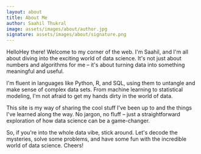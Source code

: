 ```yaml
---
layout: about
title: About Me
author: Saahil Thukral
image: assets/images/about/author.jpg
signature: assets/images/about/signature.png
---
```


HelloHey there! Welcome to my corner of the web. I'm Saahil, and I'm all about diving into the exciting world of data science. It's not just about numbers and algorithms for me – it's about turning data into something meaningful and useful.

I'm fluent in languages like Python, R, and SQL, using them to untangle and make sense of complex data sets. From machine learning to statistical modeling, I'm not afraid to get my hands dirty in the world of data.

This site is my way of sharing the cool stuff I've been up to and the things I've learned along the way. No jargon, no fluff – just a straightforward exploration of how data science can be a game-changer.

So, if you're into the whole data vibe, stick around. Let's decode the mysteries, solve some problems, and have some fun with the incredible world of data science. Cheers!